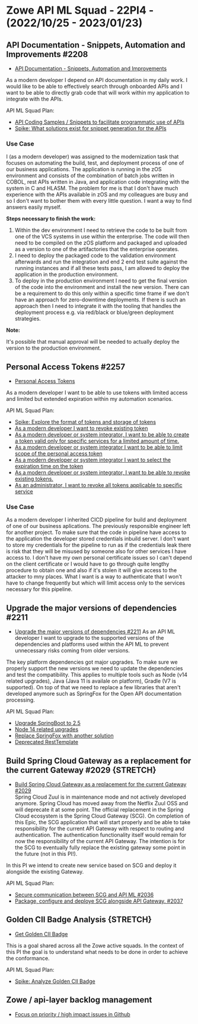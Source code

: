 # Zowe API ML Squad - 22PI4 - (2022/10/25 - 2023/01/23)

## API Documentation - Snippets, Automation and Improvements #2208

* [API Documentation - Snippets, Automation and Improvements](https://github.com/zowe/api-layer/issues/2208)

As a modern developer I depend on API documentation in my daily work. I would like to be able to effectively search through onboarded APIs and I want to be able to directly grab code that will work within my application to integrate with the APIs.

API ML Squad Plan:
- [API Coding Samples / Snippets to facilitate programmatic use of APIs](https://github.com/zowe/api-layer/issues/2082)
- [Spike: What solutions exist for snippet generation for the APIs](https://github.com/zowe/api-layer/issues/2273)

### Use Case

I (as a modern developer) was assigned to the modernization task that focuses on automating the build, test, and deployment process of one of our business applications. The application is running in the zOS environment and consists of the combination of batch jobs written in COBOL, rest APIs written in Java, and application code integrating with the system in C and HLASM. The problem for me is that I don't have much experience with the APIs available in zOS and my colleagues are busy and so I don't want to bother them with every little question. I want a way to find answers easily myself. 

**Steps necessary to finish the work:**
1) Within the dev environment I need to retrieve the code to be built from one of the VCS systems in use within the enterprise. The code will then need to be compiled on the zOS platform and packaged and uploaded as a version to one of the artifactories that the enterprise operates. 
2) I need to deploy the packaged code to the validation environment afterwards and run the integration and end 2 end test suite against the running instances and if all these tests pass, I am allowed to deploy the application in the production environment. 
3) To deploy in the production environment I need to get the final version of the code into the environment and install the new version. There can be a requirement to do this only within a specific time frame if we don't have an approach for zero-downtime deployments. If there is such an approach then I need to integrate it with the tooling that handles the deployment process e.g. via red/black or blue/green deployment strategies.

**Note:**

It's possible that manual approval will be needed to actually deploy the version to the production environment.

## Personal Access Tokens #2257

* [Personal Access Tokens](https://github.com/zowe/api-layer/issues/2257)

As a modern developer I want to be able to use tokens with limited access and limited but extended expiration within my automation scenarios. 

API ML Squad Plan:
- [Spike: Explore the format of tokens and storage of tokens](https://github.com/zowe/api-layer/issues/2310)
- [As a modern developer I want to revoke existing token](https://github.com/zowe/api-layer/issues/2306)
- [As a modern developer or system integrator, I want to be able to create a token valid only for specific services for a limited amount of time.](https://github.com/zowe/api-layer/issues/2276)
- [As a modern developer or system integrator I want to be able to limit scope of the personal access token](https://github.com/zowe/api-layer/issues/2277)
- [As a modern developer or system integrator I want to select the expiration time on the token](https://github.com/zowe/api-layer/issues/2278)
- [As a modern developer or system integrator, I want to be able to revoke existing tokens.](https://github.com/zowe/api-layer/issues/2279)
- [As an administrator, I want to revoke all tokens applicable to specific service](https://github.com/zowe/api-layer/issues/2280)

### Use Case

As a modern developer I inherited CICD pipeline for build and deployment of one of our business aplications. The previously responsible engineer left for another project. To make sure that the code in pipeline have access to the application the developer stored credentials inbuild server. I don't want to store my credentials for the pipeline to run as if the credentials leak there is risk that they will be misused by someone also for other services I have access to. I don't have my own personal certificate issues so I can't depend on the client certificate or I would have to go through quite lengthy procedure to obtain one and also if it's stolen it will give access to the attacker to mny places. What I want is a way to authenticate that I won't have to change frequently but which will limit access only to the services necessary for this pipeline. 

## Upgrade the major versions of dependencies #2211

* [Upgrade the major versions of dependencies #2211](https://github.com/zowe/api-layer/issues/2211)
As an API ML developer I want to upgrade to the supported versions of the dependencies and platforms used within the API ML to prevent unnecessary risks coming from older versions. 

The key platform dependencies got major upgrades. To make sure we properly support the new versions we need to update the dependencies and test the compatibility. This applies to multiple tools such as Node (v14 related upgrades), Java (Java 11 is availale on platform), Gradle (V7 is supported). On top of that we need to replace a few libraries that aren't developed anymore such as SpringFox for the Open API documentation processing.

API ML Squad Plan:
- [Upgrade SpringBoot to 2.5](https://github.com/zowe/api-layer/issues/1972)
- [Node 14 related upgrades](https://github.com/zowe/api-layer/issues/2030)
- [Replace SpringFox with another solution](https://github.com/zowe/api-layer/issues/1971)
- [Deprecated RestTemplate](https://github.com/zowe/api-layer/issues/1981)

## Build Spring Cloud Gateway as a replacement for the current Gateway #2029 {STRETCH}

* [Build Spring Cloud Gateway as a replacement for the current Gateway #2029](https://github.com/zowe/api-layer/issues/2029)  
Spring Cloud Zuul is in maintenance mode and not actively developed anymore. Spring Cloud has moved away from the Netflix Zuul OSS and will deprecate it at some point. The official replacement in the Spring Cloud ecosystem is the Spring Cloud Gateway (SCG). On completion of this Epic, the SCG application that will start properly and be able to take responsibility for the current API Gateway with respect to routing and authentication. The authentication functionality itself would remain for now the responsibility of the current API Gateway. The intention is for the SCG to eventually fully replace the existing gateway some point in the future (not in this PI!).  

In this PI we intend to create new service based on SCG and deploy it alongside the existing Gateway. 

API ML Squad Plan:  
- [Secure communication between SCG and API ML #2036](https://github.com/zowe/api-layer/issues/2036)  
- [Package, configure and deploye SCG alongside API Gateway. #2037](https://github.com/zowe/api-layer/issues/2037)  

## Golden CII Badge Analysis {STRETCH}

* [Get Golden CII Badge](https://github.com/zowe/community/issues/1279)

This is a goal shared across all the Zowe active squads. In the context of this PI the goal is to understand what needs to be done in order to achieve the conformance. 

API ML Squad Plan:
- [Spike: Analyze Golden CII Badge](https://github.com/zowe/api-layer/issues/2309)

## Zowe / api-layer backlog management

* [Focus on priority / high impact issues in Github](https://github.com/zowe/api-layer/labels/22PI1)
